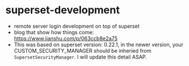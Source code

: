 # superset-development
- remote server login development on top of superset
- blog that show how things come: https://www.jianshu.com/p/063ccb8e2a75
- This was based on superset version: 0.22.1, in the newer version, your CUSTOM_SECURITY_MANAGER should be inheried from `SupersetSecurityManager`. I will update this detail ASAP.
